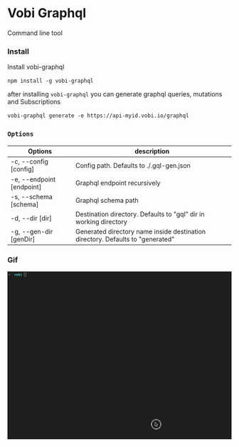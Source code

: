 # Vobi Graphql
Command line tool

### Install
Install vobi-graphql
```
npm install -g vobi-graphql
```

after installing `vobi-graphql` you can generate graphql queries, mutations and Subscriptions

```
vobi-graphql generate -e https://api-myid.vobi.io/graphql
```

### `Options`

|  Options | description |
|---------|-------------|
|  -c, --config [config] | Config path. Defaults to ./.gql-gen.json|
|  -e, --endpoint [endpoint] | Graphql endpoint recursively |
|  -s, --schema [schema] | Graphql schema path |
|  -d, --dir [dir] | Destination directory. Defaults to "gql" dir in working directory |
| -g, --gen-dir [genDir] | Generated directory name inside destination directory. Defaults to "generated"  |


### Gif

<img src="./screenshots/demo_generator.gif" style="margin:auto"/>